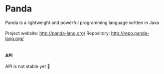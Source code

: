 # Panda

Panda is a lightweight and powerful programming language written in Java
<br>
<br>
Project website: http://panda-lang.org/
Repository: http://repo.panda-lang.org/
<br>
<br>
#### API
API is not stable yet :red_circle:
